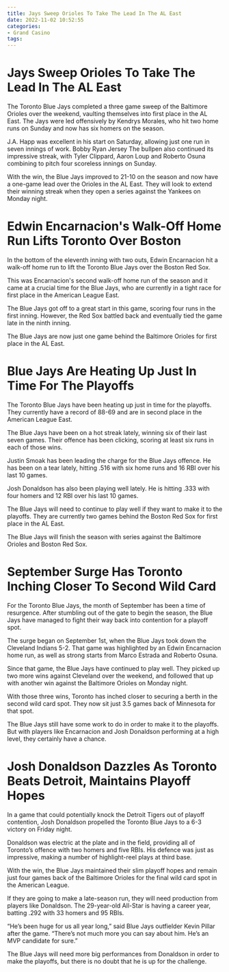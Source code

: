 ```yaml
---
title: Jays Sweep Orioles To Take The Lead In The AL East
date: 2022-11-02 10:52:55
categories:
- Grand Casino
tags:
---
```



#  Jays Sweep Orioles To Take The Lead In The AL East

The Toronto Blue Jays completed a three game sweep of the Baltimore Orioles over the weekend, vaulting themselves into first place in the AL East. The Jays were led offensively by Kendrys Morales, who hit two home runs on Sunday and now has six homers on the season.

J.A. Happ was excellent in his start on Saturday, allowing just one run in seven innings of work. Bobby Ryan Jersey The bullpen also continued its impressive streak, with Tyler Clippard, Aaron Loup and Roberto Osuna combining to pitch four scoreless innings on Sunday.

With the win, the Blue Jays improved to 21-10 on the season and now have a one-game lead over the Orioles in the AL East. They will look to extend their winning streak when they open a series against the Yankees on Monday night.

#  Edwin Encarnacion's Walk-Off Home Run Lifts Toronto Over Boston

In the bottom of the eleventh inning with two outs, Edwin Encarnacion hit a walk-off home run to lift the Toronto Blue Jays over the Boston Red Sox.

This was Encarnacion's second walk-off home run of the season and it came at a crucial time for the Blue Jays, who are currently in a tight race for first place in the American League East.

The Blue Jays got off to a great start in this game, scoring four runs in the first inning. However, the Red Sox battled back and eventually tied the game late in the ninth inning.

The Blue Jays are now just one game behind the Baltimore Orioles for first place in the AL East.

#  Blue Jays Are Heating Up Just In Time For The Playoffs

The Toronto Blue Jays have been heating up just in time for the playoffs. They currently have a record of 88-69 and are in second place in the American League East.

The Blue Jays have been on a hot streak lately, winning six of their last seven games. Their offence has been clicking, scoring at least six runs in each of those wins.

Justin Smoak has been leading the charge for the Blue Jays offence. He has been on a tear lately, hitting .516 with six home runs and 16 RBI over his last 10 games.

Josh Donaldson has also been playing well lately. He is hitting .333 with four homers and 12 RBI over his last 10 games.

The Blue Jays will need to continue to play well if they want to make it to the playoffs. They are currently two games behind the Boston Red Sox for first place in the AL East.

The Blue Jays will finish the season with series against the Baltimore Orioles and Boston Red Sox.

#  September Surge Has Toronto Inching Closer To Second Wild Card

For the Toronto Blue Jays, the month of September has been a time of resurgence. After stumbling out of the gate to begin the season, the Blue Jays have managed to fight their way back into contention for a playoff spot.

The surge began on September 1st, when the Blue Jays took down the Cleveland Indians 5-2. That game was highlighted by an Edwin Encarnacion home run, as well as strong starts from Marco Estrada and Roberto Osuna.

Since that game, the Blue Jays have continued to play well. They picked up two more wins against Cleveland over the weekend, and followed that up with another win against the Baltimore Orioles on Monday night.

With those three wins, Toronto has inched closer to securing a berth in the second wild card spot. They now sit just 3.5 games back of Minnesota for that spot.

The Blue Jays still have some work to do in order to make it to the playoffs. But with players like Encarnacion and Josh Donaldson performing at a high level, they certainly have a chance.

#  Josh Donaldson Dazzles As Toronto Beats Detroit, Maintains Playoff Hopes

In a game that could potentially knock the Detroit Tigers out of playoff contention, Josh Donaldson propelled the Toronto Blue Jays to a 6-3 victory on Friday night.

Donaldson was electric at the plate and in the field, providing all of Toronto’s offence with two homers and five RBIs. His defence was just as impressive, making a number of highlight-reel plays at third base.

With the win, the Blue Jays maintained their slim playoff hopes and remain just four games back of the Baltimore Orioles for the final wild card spot in the American League.

If they are going to make a late-season run, they will need production from players like Donaldson. The 29-year-old All-Star is having a career year, batting .292 with 33 homers and 95 RBIs.

“He’s been huge for us all year long,” said Blue Jays outfielder Kevin Pillar after the game. “There’s not much more you can say about him. He’s an MVP candidate for sure.”

The Blue Jays will need more big performances from Donaldson in order to make the playoffs, but there is no doubt that he is up for the challenge.